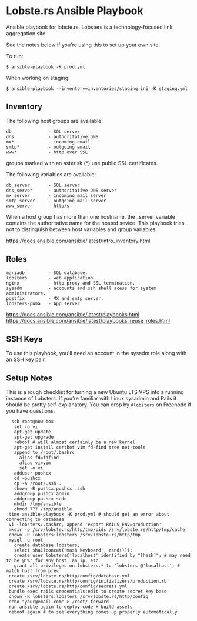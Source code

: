 # Lobste.rs Ansible Playbook

Ansible playbook for lobste.rs.
Lobsters is a technology-focused link aggregation site.

See the notes below if you're using this to set up your own site.

To run:

    $ ansible-playbook -K prod.yml

When working on staging:

    $ ansible-playbook --inventory=inventories/staging.ini -K staging.yml


## Inventory

The following host groups are available:

    db              - SQL server
    dns             - authoritative DNS
    mx*             - incoming email
    smtp*           - outgoing email
    www*            - http over SSL

  groups marked with an asterisk (*) use public SSL certificates.

The following variables are available:

    db_server       - SQL server
    dns_server      - authoritative DNS server
    mx_server       - incoming mail server
    smtp_server     - outgoing mail server
    www_server      - http/s

When a host group has more than one hostname, the _server variable contains the authoritative name for the hosted sevice.
This playbook tries not to distinguish between host variables and group variables.

https://docs.ansible.com/ansible/latest/intro_inventory.html


## Roles

    mariadb         - SQL database.
    lobsters        - web application.
    nginx           - http proxy and SSL termination.
    sysadm          - accounts and ssh shell acess for system administrators.
    postfix         - MX and smtp server.
    lobsters-puma   - App server

https://docs.ansible.com/ansible/latest/playbooks.html
https://docs.ansible.com/ansible/latest/playbooks_reuse_roles.html


## SSH Keys

To use this playbook, you'll need an account in the sysadm role along with an SSH key pair.


## Setup Notes

This is a rough checklist for turning a new Ubuntu LTS VPS into a running instance of Lobsters.
If you're familiar with Linux sysadmin and Rails it should be pretty self-explanatory.
You can drop by `#lobsters` on Freenode if you have questions.


```
  ssh root@now box
   set -o vi
   apt-get update
   apt-get upgrade
   reboot # will almost certainly be a new kernel
   apt-get install certbot vim fd-find tree net-tools
   append to /root/.bashrc
     alias fd=fdfind
     alias vi=vim
     set -o vi
   adduser pushcx
   cd ~pushcx
   cp -a /root/.ssh .
   chown -R pushcx:pushcx .ssh
   addgroup pushcx admin
   addgroup pushcx sudo
   mkdir /tmp/ansible
   chmod 777 /tmp/ansible
 time ansible-playbook -K prod.yml # should get an error about connecting to database
 vi ~lobsters/.bashrc, append 'export RAILS_ENV=production'
 mkdir -p /srv/lobste.rs/http/tmp/pids /srv/lobste.rs/http/tmp/cache
 chown -R lobsters:lobsters /srv/lobste.rs/http/tmp
 mysql -u root
   create database lobsters;
   select sha1(concat('mash keyboard', rand()));
   create user lobsters@'localhost' identified by "[hash]"; # may need to be @'%' for any host, an ip, etc
   grant all privileges on lobsters.* to 'lobsters'@'localhost'; # match host from prev
 create /srv/lobste.rs/http/config/database.yml
 create /srv/lobste.rs/http/config/initializers/production.rb
 create /srv/lobste.rs/http/config/secrets.yml
 bundle exec rails credentials:edit to create secret key base
 chown -R lobsters:lobsters /srv/lobste.rs/http/config
 echo "your@email.com" > /root/.forward
 run ansible again to deploy code + build assets
 reboot again # to see everything comes up properly automatically
```

